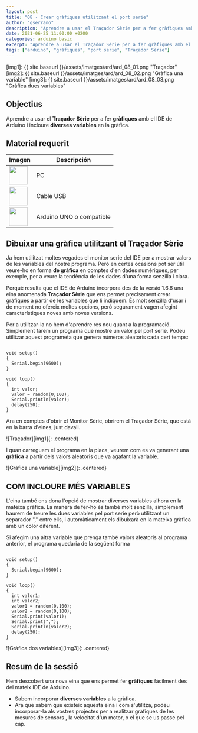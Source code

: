 ```yaml
---
layout: post
title: "08 - Crear gràfiques utilitzant el port serie"
author: "qserrano"
description: "Aprendre a usar el Traçador Sèrie per a fer gràfiques amb el IDE de Arduino i incloure diverses variables en la gràfica."
date: 2021-06-25 11:00:00 +0200
categories: arduino basic
excerpt: "Aprendre a usar el Traçador Sèrie per a fer gràfiques amb el IDE de Arduino i incloure diverses variables en la gràfica."
tags: ["arduino", "gràfiques", "port serie", "Traçador Sèrie"]
---
```


[img1]: {{ site.baseurl }}/assets/imatges/ard/ard_08_01.png "Traçador"
[img2]: {{ site.baseurl }}/assets/imatges/ard/ard_08_02.png "Gràfica una variable"
[img3]: {{ site.baseurl }}/assets/imatges/ard/ard_08_03.png "Gràfica dues variables"

## Objectius

Aprendre a usar el **Traçador Sèrie** per a fer **gràfiques** amb el IDE
de Arduino i incloure **diverses variables** en la gràfica.

## Material requerit

| Imagen                                                               | Descripción               |
| -------------------------------------------------------------------- | ------------------------ |
| <img src="{{ site.baseurl }}/assets/imatges/mat/mat_portatil.jpg" width="50" height="50"> | PC                       |
| <img src="{{ site.baseurl }}/assets/imatges/mat/mat_cableusb.png" width="50" height="50"> | Cable USB                |
| <img src="{{ site.baseurl }}/assets/imatges/mat/mat_unor3.png" width="50" height="50">    | Arduino UNO o compatible |

## Dibuixar una gràfica utilitzant el Traçador Sèrie

Ja hem utilitzat moltes vegades el monitor serie del IDE per a mostrar
valors de les variables del nostre programa. Però en certes ocasions pot
ser útil veure-ho en forma **de gràfica** en comptes d'en dades
numèriques, per exemple, per a veure la tendència de les dades d'una
forma senzilla i clara.

Perquè resulta que el IDE de Arduino incorpora des de la versió 1.6.6
una eina anomenada **Traçador Sèrie** que ens permet precisament crear
gràfiques a partir de les variables que li indiquem. És molt senzilla
d'usar i de moment no ofereix moltes opcions, però segurament vagen
afegint característiques noves amb noves versions.

Per a utilitzar-la no hem d'aprendre res nou quant a la programació.
Simplement farem un programa que mostre un valor pel port serie. Podeu
utilitzar aquest programeta que genera números aleatoris cada cert
temps:

```Arduino

void setup()
{
  Serial.begin(9600);
}

void loop()
{
  int valor;
  valor = random(0,100);
  Serial.println(valor);
  delay(250);
}
```

Ara en comptes d'obrir el Monitor Sèrie, obrirem el Traçador Sèrie,
que està en la barra d'eines, just davall.

![Traçador][img1]{: .centered}

I quan carreguem el programa en la placa, veurem com es va generant una
**gràfica** a partir dels valors aleatoris que va agafant la variable.

![Gràfica una variable][img2]{: .centered}

## COM INCLOURE MÉS VARIABLES

L'eina també ens dona l'opció de mostrar diverses variables alhora en
la mateixa gràfica. La manera de fer-ho és també molt senzilla,
simplement haurem de treure les dues variables pel port serie però
utilitzant un separador "," entre ells, i automàticament els dibuixarà
en la mateixa gràfica amb un color diferent.

Si afegim una altra variable que prenga també valors aleatoris al
programa anterior, el programa quedaria de la següent forma

```Arduino

void setup()
{
  Serial.begin(9600);
}

void loop()
{
  int valor1;
  int valor2;
  valor1 = random(0,100);
  valor2 = random(0,100);
  Serial.print(valor1);
  Serial.print(",");
  Serial.println(valor2);
  delay(250);
}
```

![Gràfica dos variables][img3]{: .centered}

## Resum de la sessió

Hem descobert una nova eina que ens permet fer **gràfiques** fàcilment
des del mateix IDE de Arduino.

- Sabem incorporar **diverses variables** a la gràfica.
- Ara que sabem que existeix aquesta eina i com s'utilitza, podeu incorporar-la als vostres projectes per a realitzar gràfiques de les mesures de sensors , la velocitat d'un motor, o el que se us passe pel cap.